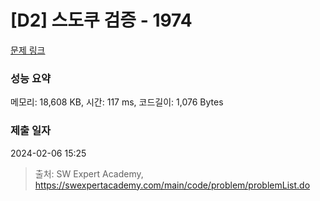 # [D2] 스도쿠 검증 - 1974 

[문제 링크](https://swexpertacademy.com/main/code/problem/problemDetail.do?contestProbId=AV5Psz16AYEDFAUq) 

### 성능 요약

메모리: 18,608 KB, 시간: 117 ms, 코드길이: 1,076 Bytes

### 제출 일자

2024-02-06 15:25



> 출처: SW Expert Academy, https://swexpertacademy.com/main/code/problem/problemList.do